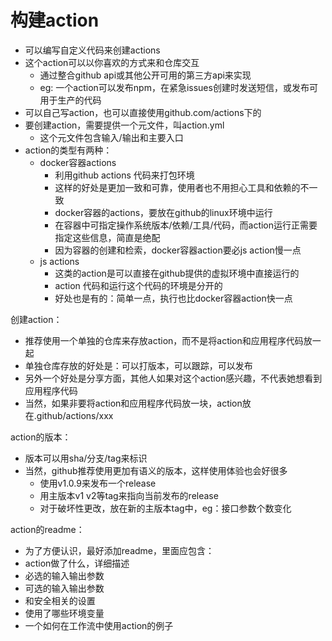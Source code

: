 # 构建action

- 可以编写自定义代码来创建actions
- 这个action可以以你喜欢的方式来和仓库交互
    - 通过整合github api或其他公开可用的第三方api来实现
    - eg: 一个action可以发布npm，在紧急issues创建时发送短信，或发布可用于生产的代码
- 可以自己写action，也可以直接使用github.com/actions下的
- 要创建action，需要提供一个元文件，叫action.yml
    - 这个元文件包含输入/输出和主要入口
- action的类型有两种：
    - docker容器actions
        - 利用github actions 代码来打包环境
        - 这样的好处是更加一致和可靠，使用者也不用担心工具和依赖的不一致
        - docker容器的actions，要放在github的linux环境中运行
        - 在容器中可指定操作系统版本/依赖/工具/代码，而action运行正需要指定这些信息，简直是绝配
        - 因为容器的创建和检索，docker容器action要必js action慢一点
    - js actions 
        - 这类的action是可以直接在github提供的虚拟环境中直接运行的
        - action 代码和运行这个代码的环境是分开的
        - 好处也是有的：简单一点，执行也比docker容器action快一点

创建action：
- 推荐使用一个单独的仓库来存放action，而不是将action和应用程序代码放一起
- 单独仓库存放的好处是：可以打版本，可以跟踪，可以发布
- 另外一个好处是分享方面，其他人如果对这个action感兴趣，不代表她想看到应用程序代码
- 当然，如果非要将action和应用程序代码放一块，action放在.github/actions/xxx

action的版本：
- 版本可以用sha/分支/tag来标识
- 当然，github推荐使用更加有语义的版本，这样使用体验也会好很多
    - 使用v1.0.9来发布一个release
    - 用主版本v1 v2等tag来指向当前发布的release
    - 对于破坏性更改，放在新的主版本tag中，eg：接口参数个数变化

action的readme：
- 为了方便认识，最好添加readme，里面应包含：
- action做了什么，详细描述
- 必选的输入输出参数
- 可选的输入输出参数
- 和安全相关的设置
- 使用了哪些环境变量
- 一个如何在工作流中使用action的例子



